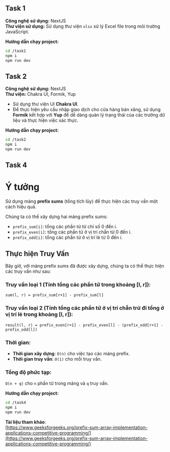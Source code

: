 ## Task 1
**Công nghệ sử dụng:** NextJS  
**Thư viện sử dụng:** Sử dụng thư viện `xlsx` xử lý Excel file trong môi trường JavaScript.

**Hướng dẫn chạy project:**
```bash
cd /task1
npm i
npm run dev
```
## Task 2
**Công nghệ sử dụng:** NextJS  
**Thư viện:** Chakra UI, Formik, Yup  
- Sử dụng thư viện UI **Chakra UI**.
- Để thực hiện yêu cầu nhập giao dịch cho cửa hàng bán xăng, sử dụng **Formik** kết hợp với **Yup** để dễ dàng quản lý trạng thái của các trường dữ liệu và thực hiện việc xác thực.

**Hướng dẫn chạy project:**
```bash
cd /task2
npm i
npm run dev
```
## Task 4

# Ý tưởng

Sử dụng mảng **prefix sums** (tổng tích lũy) để thực hiện các truy vấn một cách hiệu quả.

Chúng ta có thể xây dựng hai mảng prefix sums:

- `prefix_sum[i]`: tổng các phần tử từ chỉ số 0 đến i.
- `prefix_even[i]`: tổng các phần tử ở vị trí chẵn từ 0 đến i.
- `prefix_odd[i]`: tổng các phần tử ở vị trí lẻ từ 0 đến i.

## Thực hiện Truy Vấn

Bây giờ, với mảng prefix sums đã được xây dựng, chúng ta có thể thực hiện các truy vấn như sau:

### Truy vấn loại 1 (Tính tổng các phần tử trong khoảng [l, r]):

```
sum(l, r) = prefix_sum[r+1] - prefix_sum[l]
```

### Truy vấn loại 2 (Tính tổng các phần tử ở vị trí chẵn trừ đi tổng ở vị trí lẻ trong khoảng [l, r]):

```
result(l, r) = prefix_even[r+1] - prefix_even[l] - (prefix_odd[r+1] - prefix_odd[l])
```

### Thời gian:

- **Thời gian xây dựng**: `O(n)` cho việc tạo các mảng prefix.
- **Thời gian truy vấn**: `O(1)` cho mỗi truy vấn.

### Tổng độ phức tạp:

`O(n + q)` cho `n` phần tử trong mảng và `q` truy vấn.

**Hướng dẫn chạy project:**
```bash
cd /task4
npm i
npm run dev
```
**Tài liệu tham khảo**:  
[https://www.geeksforgeeks.org/prefix-sum-array-implementation-applications-competitive-programming/](https://www.geeksforgeeks.org/prefix-sum-array-implementation-applications-competitive-programming/)